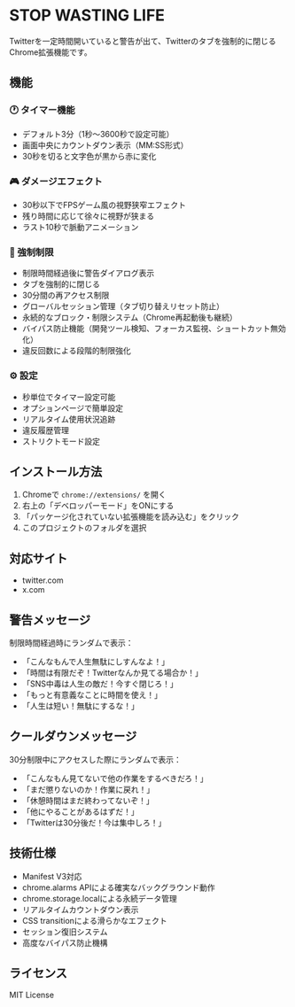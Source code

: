 # STOP WASTING LIFE

Twitterを一定時間開いていると警告が出て、Twitterのタブを強制的に閉じるChrome拡張機能です。

## 機能

### 🕐 タイマー機能
- デフォルト3分（1秒〜3600秒で設定可能）
- 画面中央にカウントダウン表示（MM:SS形式）
- 30秒を切ると文字色が黒から赤に変化

### 🎮 ダメージエフェクト
- 30秒以下でFPSゲーム風の視野狭窄エフェクト
- 残り時間に応じて徐々に視野が狭まる
- ラスト10秒で脈動アニメーション

### 🚫 強制制限
- 制限時間経過後に警告ダイアログ表示
- タブを強制的に閉じる
- 30分間の再アクセス制限
- グローバルセッション管理（タブ切り替えリセット防止）
- 永続的なブロック・制限システム（Chrome再起動後も継続）
- バイパス防止機能（開発ツール検知、フォーカス監視、ショートカット無効化）
- 違反回数による段階的制限強化

### ⚙️ 設定
- 秒単位でタイマー設定可能
- オプションページで簡単設定
- リアルタイム使用状況追跡
- 違反履歴管理
- ストリクトモード設定

## インストール方法

1. Chromeで `chrome://extensions/` を開く
2. 右上の「デベロッパーモード」をONにする
3. 「パッケージ化されていない拡張機能を読み込む」をクリック
4. このプロジェクトのフォルダを選択

## 対応サイト

- twitter.com
- x.com

## 警告メッセージ

制限時間経過時にランダムで表示：
- 「こんなもんで人生無駄にしすんなよ！」
- 「時間は有限だぞ！Twitterなんか見てる場合か！」
- 「SNS中毒は人生の敵だ！今すぐ閉じろ！」
- 「もっと有意義なことに時間を使え！」
- 「人生は短い！無駄にするな！」

## クールダウンメッセージ

30分制限中にアクセスした際にランダムで表示：
- 「こんなもん見てないで他の作業をするべきだろ！」
- 「まだ懲りないのか！作業に戻れ！」
- 「休憩時間はまだ終わってないぞ！」
- 「他にやることがあるはずだ！」
- 「Twitterは30分後だ！今は集中しろ！」

## 技術仕様

- Manifest V3対応
- chrome.alarms APIによる確実なバックグラウンド動作
- chrome.storage.localによる永続データ管理
- リアルタイムカウントダウン表示
- CSS transitionによる滑らかなエフェクト
- セッション復旧システム
- 高度なバイパス防止機構

## ライセンス

MIT License